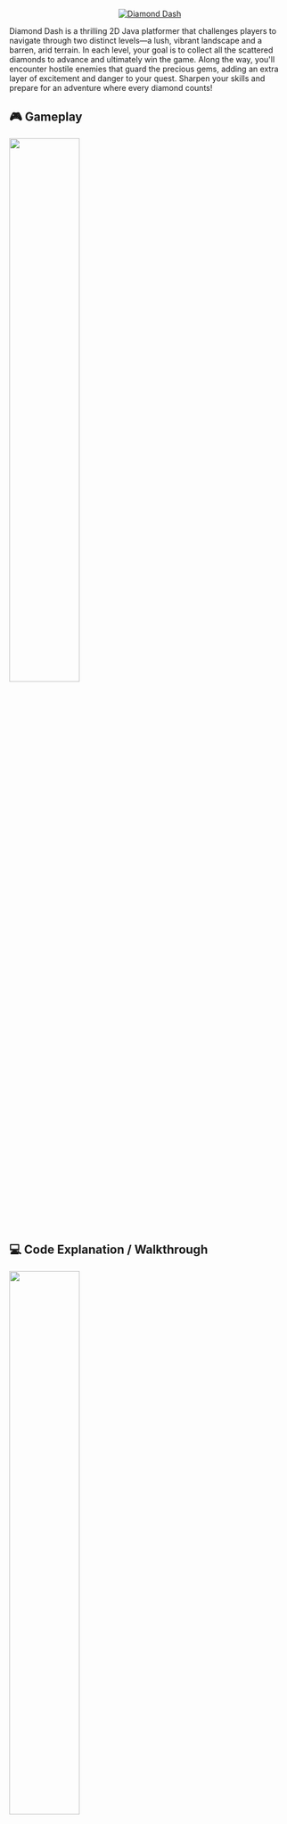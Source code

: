 <p align="center">
  <a href="https://youtu.be/m_qE0tDzJ1s?si=k7eZ-Vng8DPyw6LM" target="_blank" rel="noreferrer"><img src="https://i.imgur.com/Vwp7U66.png" alt="Diamond Dash"></a>
</p>


Diamond Dash is a thrilling 2D Java platformer that challenges players to navigate through two distinct levels—a lush, vibrant landscape and a barren, arid terrain. In each level, your goal is to collect all the scattered diamonds to advance and ultimately win the game. Along the way, you'll encounter hostile enemies that guard the precious gems, adding an extra layer of excitement and danger to your quest. Sharpen your skills and prepare for an adventure where every diamond counts!



## 🎮 Gameplay

[<img src="https://i.ytimg.com/vi/m_qE0tDzJ1s/maxresdefault.jpg" width="50%">](https://youtu.be/m_qE0tDzJ1s?si=volXVPeq72AoGV7Y)




## 💻 Code Explanation / Walkthrough


[<img src="https://i.ytimg.com/vi/DTcJq4k3OIY/maxresdefault.jpg" width="50%">](https://youtu.be/DTcJq4k3OIY?si=L-m0hkogo-WQ7baq)

<p align="center"><i><b>Click the images to be redirected to YouTube!</p>
